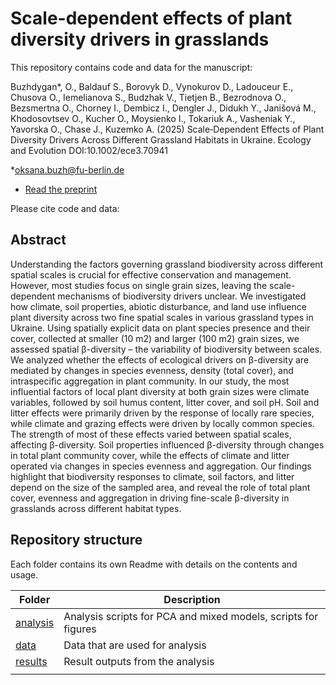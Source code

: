 #  Scale-dependent effects of plant diversity drivers in grasslands

This repository contains code and data for the manuscript:

Buzhdygan*, O., Baldauf S., Borovyk D., Vynokurov D., Ladouceur E., Chusova O., 
Iemelianova S., Budzhak V., Tietjen B., Bezrodnova O., Bezsmertna O., Chorney I., 
Dembicz I., Dengler J., Didukh Y., Janišová M., Khodosovtsev O., Kucher O., Moysienko I., 
Tokariuk A., Vasheniak Y., Yavorska O., Chase J.,  Kuzemko A. (2025) 
Scale‐Dependent Effects of Plant Diversity Drivers Across Different Grassland Habitats in Ukraine. Ecology and Evolution
DOI:10.1002/ece3.70941 

*oksana.buzh@fu-berlin.de

- [Read the preprint](https://doi.org/10.22541/au.172534860.07243481/v1)

Please cite code and data:


## Abstract

Understanding the factors governing grassland biodiversity across different spatial scales is crucial for effective conservation and management. However, most studies focus on single grain sizes, leaving the scale-dependent mechanisms of biodiversity drivers unclear. We investigated how climate, soil properties, abiotic disturbance, and land use influence plant diversity across two fine spatial scales in various grassland types in Ukraine. Using spatially explicit data on plant species presence and their cover, collected at smaller (10 m2) and larger (100 m2) grain sizes, we assessed spatial β-diversity – the variability of biodiversity between scales. We analyzed whether the effects of ecological drivers on β-diversity are mediated by changes in species evenness, density (total cover), and intraspecific aggregation in plant community. In our study, the most influential factors of local plant diversity at both grain sizes were climate variables, followed by soil humus content, litter cover, and soil pH. Soil and litter effects were primarily driven by the response of locally rare species, while climate and grazing effects were driven by locally common species. The strength of most of these effects varied between spatial scales, affecting β-diversity. Soil properties influenced β-diversity through changes in total plant community cover, while the effects of climate and litter operated  via changes in species evenness and aggregation. Our findings highlight that biodiversity responses to climate, soil factors, and litter depend on the size of the sampled area, and reveal the role of  total plant cover, evenness and aggregation in driving fine-scale β-diversity in grasslands across different habitat types.

## Repository structure

Each folder contains its own Readme with details on the contents and usage.

| Folder                     | Description                                                         |
| --------------             | ------------------------------------------------------------------- |
| [analysis](analysis)       | Analysis scripts for PCA and mixed models, scripts for figures      |
| [data](data)               | Data that are used for analysis                                     |
| [results](results)         | Result outputs from the analysis                                    |
|                            |                                                                     |

